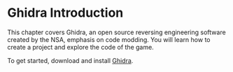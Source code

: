 # Ghidra Introduction

This chapter covers Ghidra, an open source reversing engineering software created by the NSA, emphasis on code modding. You will learn how to create a project and explore the code of the game.

To get started, download and install [Ghidra](https://github.com/NationalSecurityAgency/ghidra/releases/).
